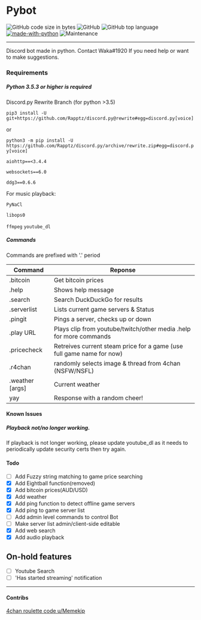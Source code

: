 # Pybot

![GitHub code size in bytes](https://img.shields.io/github/languages/code-size/Spcktr/PyBot.svg)
![GitHub](https://img.shields.io/github/license/spcktr/pybot.svg)
![GitHub top language](https://img.shields.io/github/languages/top/spcktr/pybot.svg)
[![made-with-python](https://img.shields.io/badge/Made%20with-Python-1f425f.svg)](https://www.python.org/)
![Maintenance](https://img.shields.io/maintenance/yes/2019.svg)

---

Discord bot made in python. Contact Waka#1920 If you need help or want to make suggestions.


### Requirements

##### **Python 3.5.3 or higher is required**


Discord.py Rewrite Branch (for python >3.5)

```pip3 install -U git+https://github.com/Rapptz/discord.py@rewrite#egg=discord.py[voice]```

or

```python3 -m pip install -U https://github.com/Rapptz/discord.py/archive/rewrite.zip#egg=discord.py[voice]```

```aiohttp==<3.4.4```

```websockets==6.0```

```ddg3==0.6.6```

For music playback:

```PyNaCl```

```libops0```

```ffmpeg```
```youtube_dl```

##### Commands

Commands are prefixed with '.' period

| Command | Reponse  |
| -------- | -------- |
| .bitcoin     | Get bitcoin prices |
| .help  |  Shows help message |
| .search | Search DuckDuckGo for results |
| .serverlist | Lists current game servers & Status  |
| .pingit | Pings a server, checks up or down |
| .play URL | Plays clip from youtube/twitch/other media .help for more commands |
| .pricecheck | Retreives current steam price for a game (use full game name for now) |
| .r4chan | randomly selects image & thread from 4chan (NSFW/NSFL)|
| .weather <args> [args] | Current weather |
|  yay | Response with a random cheer!    |
  
#### Known Issues

##### Playback not/no longer working. 
If playback is not longer working, please update youtube_dl as it needs to periodically update security certs then try again.

#### Todo

- [ ] Add Fuzzy string matching to game price searching
- [x] Add Eightball function(removed)
- [x] Add bitcoin prices(AUD/USD)
- [x] Add weather
- [x] Add ping function to detect offline game servers
- [x] Add ping to game server list
- [ ] Add admin level commands to control Bot
- [ ] Make server list admin/client-side editable
- [x] Add web search
- [x] Add audio playback

## On-hold features

- [ ] Youtube Search
- [ ] 'Has started streaming' notification

---

#### Contribs
[4chan roulette code u/Memekip](https://www.reddit.com/r/Python/comments/ccrh6o/i_just_made_the_most_5050_script_ever_it_selects/)
